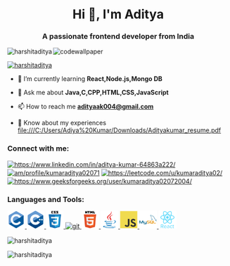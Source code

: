<h1 align="center">Hi 👋, I'm Aditya</h1>
<h3 align="center">A passionate frontend developer from India</h3>
<img align="right" alt="codewallpaper" width="400" src="https://i.pinimg.com/564x/51/f0/7a/51f07a9274c577f6df844fe1f579fe0c.jpg">

<p align="left"> <img src="https://komarev.com/ghpvc/?username=harshitaditya&label=Profile%20views&color=0e75b6&style=flat" alt="harshitaditya" /> </p>

<p align="left"> <a href="https://github.com/ryo-ma/github-profile-trophy"><img src="https://github-profile-trophy.vercel.app/?username=harshitaditya" alt="harshitaditya" /></a> </p>

- 🌱 I’m currently learning **React,Node.js,Mongo DB**

- 💬 Ask me about **Java,C,CPP,HTML,CSS,JavaScript**

- 📫 How to reach me **adityaak004@gmail.com**

- 📄 Know about my experiences [file:///C:/Users/Adiya%20Kumar/Downloads/Adityakumar_resume.pdf](file:///C:/Users/Adiya%20Kumar/Downloads/Adityakumar_resume.pdf)

<h3 align="left">Connect with me:</h3>
<p align="left">
<a href="https://linkedin.com/in/aditya-kumar-64863a222/" target="blank"><img align="center" src="https://raw.githubusercontent.com/rahuldkjain/github-profile-readme-generator/master/src/images/icons/Social/linked-in-alt.svg" alt="https://www.linkedin.com/in/aditya-kumar-64863a222/" height="30" width="40" /></a>
<a href="https://www.hackerrank.com/profile/kumaraditya02071" target="blank"><img align="center" src="https://raw.githubusercontent.com/rahuldkjain/github-profile-readme-generator/master/src/images/icons/Social/hackerrank.svg" alt="am/profile/kumaraditya02071" height="30" width="40" /></a>
<a href="https://www.leetcode.com/u/kumaraditya02/" target="blank"><img align="center" src="https://raw.githubusercontent.com/rahuldkjain/github-profile-readme-generator/master/src/images/icons/Social/leet-code.svg" alt="https://leetcode.com/u/kumaraditya02/" height="30" width="40" /></a>
<a href="https://auth.geeksforgeeks.org/user/kumaraditya02072004/" target="blank"><img align="center" src="https://raw.githubusercontent.com/rahuldkjain/github-profile-readme-generator/master/src/images/icons/Social/geeks-for-geeks.svg" alt="https://www.geeksforgeeks.org/user/kumaraditya02072004/" height="30" width="40" /></a>
</p>

<h3 align="left">Languages and Tools:</h3>
<p align="left"> <a href="https://www.cprogramming.com/" target="_blank" rel="noreferrer"> <img src="https://raw.githubusercontent.com/devicons/devicon/master/icons/c/c-original.svg" alt="c" width="40" height="40"/> </a> <a href="https://www.w3schools.com/cpp/" target="_blank" rel="noreferrer"> <img src="https://raw.githubusercontent.com/devicons/devicon/master/icons/cplusplus/cplusplus-original.svg" alt="cplusplus" width="40" height="40"/> </a> <a href="https://www.w3schools.com/css/" target="_blank" rel="noreferrer"> <img src="https://raw.githubusercontent.com/devicons/devicon/master/icons/css3/css3-original-wordmark.svg" alt="css3" width="40" height="40"/> </a> <a href="https://git-scm.com/" target="_blank" rel="noreferrer"> <img src="https://www.vectorlogo.zone/logos/git-scm/git-scm-icon.svg" alt="git" width="40" height="40"/> </a> <a href="https://www.w3.org/html/" target="_blank" rel="noreferrer"> <img src="https://raw.githubusercontent.com/devicons/devicon/master/icons/html5/html5-original-wordmark.svg" alt="html5" width="40" height="40"/> </a> <a href="https://www.java.com" target="_blank" rel="noreferrer"> <img src="https://raw.githubusercontent.com/devicons/devicon/master/icons/java/java-original.svg" alt="java" width="40" height="40"/> </a> <a href="https://developer.mozilla.org/en-US/docs/Web/JavaScript" target="_blank" rel="noreferrer"> <img src="https://raw.githubusercontent.com/devicons/devicon/master/icons/javascript/javascript-original.svg" alt="javascript" width="40" height="40"/> </a> <a href="https://www.mysql.com/" target="_blank" rel="noreferrer"> <img src="https://raw.githubusercontent.com/devicons/devicon/master/icons/mysql/mysql-original-wordmark.svg" alt="mysql" width="40" height="40"/> </a> <a href="https://reactjs.org/" target="_blank" rel="noreferrer"> <img src="https://raw.githubusercontent.com/devicons/devicon/master/icons/react/react-original-wordmark.svg" alt="react" width="40" height="40"/> </a> </p>

<p><img align="center" src="https://github-readme-stats.vercel.app/api/top-langs?username=harshitaditya&show_icons=true&locale=en&layout=compact" alt="harshitaditya" /></p>

<p><img align="center" src="https://github-readme-streak-stats.herokuapp.com/?user=harshitaditya&" alt="harshitaditya" /></p>
